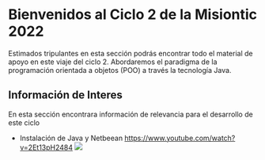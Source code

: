 # Bienvenidos al Ciclo 2 de la Misiontic 2022

Estimados tripulantes en esta sección podrás encontrar todo el material de apoyo en este viaje del ciclo 2. Abordaremos el paradigma de la programación orientada a objetos (POO) a través la tecnología Java. 

## Información de Interes

En esta sección encontrara información de relevancia para el desarrollo de este ciclo

- Instalación de Java y Netbeean https://www.youtube.com/watch?v=2Et13pH2484
[![](https://img.youtube.com/vi/2Et13pH2484/0.jpg)](https://www.youtube.com/watch?v=2Et13pH2484)

